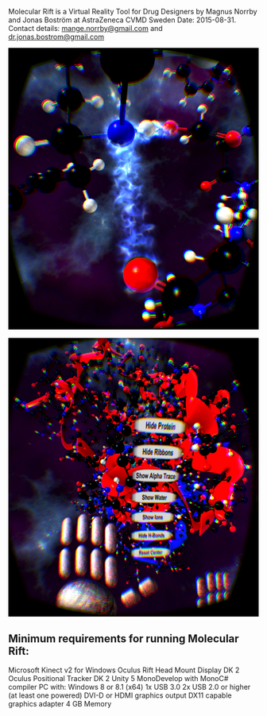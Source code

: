 Molecular Rift is a Virtual Reality Tool for Drug Designers
by Magnus Norrby and Jonas Boström at AstraZeneca CVMD Sweden
Date: 2015-08-31. 
Contact details: mange.norrby@gmail.com and dr.jonas.bostrom@gmail.com

![Example view](/Images/Example_view.png)

![Menu](/Images/Example_menu.png)

<h2>Minimum requirements for running Molecular Rift:</h2>
Microsoft Kinect v2 for Windows
Oculus Rift Head Mount Display DK 2
Oculus Positional Tracker DK 2
Unity 5 
MonoDevelop with MonoC# compiler
PC with:  
Windows 8 or 8.1 (x64) 
1x USB 3.0 
2x USB 2.0 or higher (at least one powered)
DVI-D or HDMI graphics output
DX11 capable graphics adapter
4 GB Memory

